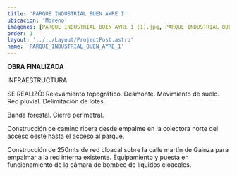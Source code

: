 ```yaml
---
title: 'PARQUE INDUSTRIAL BUEN AYRE I'
ubicacion: 'Moreno'
imagenes: [PARQUE INDUSTRIAL_BUEN_AYRE_1 (1).jpg, PARQUE INDUSTRIAL_BUEN_AYRE_1 (2).jpg,PARQUE INDUSTRIAL_BUEN_AYRE_1 (3).jpg,PARQUE INDUSTRIAL_BUEN_AYRE_1 (4).jpg,PARQUE INDUSTRIAL_BUEN_AYRE_1 (5).jpg, PARQUE INDUSTRIAL_BUEN_AYRE_1 (6).jpg,PARQUE INDUSTRIAL_BUEN_AYRE_1 (7).jpg,PARQUE INDUSTRIAL_BUEN_AYRE_1 (8).jpg]
order: 1
layout: '../../Layout/ProjectPost.astro'
name: 'PARQUE_INDUSTRIAL_BUEN_AYRE_1'
---
```


**OBRA FINALIZADA**

INFRAESTRUCTURA

SE REALIZÓ:
Relevamiento topográfico.
Desmonte.
Movimiento de suelo.
Red pluvial.
Delimitación de lotes.

Banda forestal.
Cierre perimetral.

Construcción de camino ribera desde empalme en la colectora norte del acceso oeste hasta el acceso al parque.

Construcción de 250mts de red cloacal sobre la calle martín de Gainza para empalmar a la red interna existente.
Equipamiento y puesta en funcionamiento de la cámara de bombeo de líquidos cloacales.
